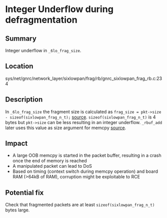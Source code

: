 # Integer Underflow during defragmentation

## Summary
Integer underflow in `_6lo_frag_size`.

## Location
sys/net/gnrc/network_layer/sixlowpan/frag/rb/gnrc_sixlowpan_frag_rb.c:234

## Description
In `_6lo_frag_size` the fragment size is calculated as `frag_size = pkt->size - sizeof(sixlowpan_frag_n_t);` [source](https://github.com/RIOT-OS/RIOT/blob/2022.07-branch/sys/net/gnrc/network_layer/sixlowpan/frag/rb/gnrc_sixlowpan_frag_rb.c#L234).
`sizeof(sixlowpan_frag_n_t)` is 4 bytes but `pkt->size` can be less resulting in an integer underflow.
`_rbuf_add` later uses this value as size argument for memcpy [source](https://github.com/RIOT-OS/RIOT/blob/2022.07-branch/sys/net/gnrc/network_layer/sixlowpan/frag/rb/gnrc_sixlowpan_frag_rb.c#L469).

## Impact
* A large OOB memcpy is started in the packet buffer, resulting in a crash once the end of memory is reached
* A manipulated packet can lead to DoS
* Based on timing (context switch during memcpy operation) and board RAM (>64kB of RAM), corruption might be exploitable to RCE

## Potential fix
Check that fragmented packets are at least `sizeof(sixlowpan_frag_n_t)` bytes large.
